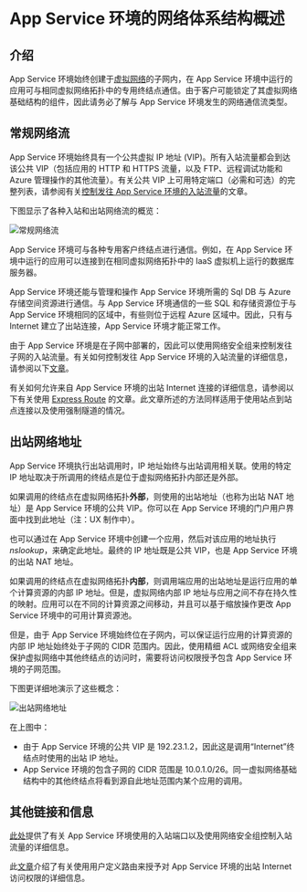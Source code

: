 <properties 
	pageTitle="App Service 环境的网络体系结构概述" 
	description="App Service 网络拓扑的体系结构概述。" 
	services="app-service\web" 
	documentationCenter="" 
	authors="stefsch" 
	manager="wpickett" 
	editor=""/>

<tags 
	ms.service="app-service-web" 
	ms.date="07/06/2015" 
	wacn.date=""/>	

# App Service 环境的网络体系结构概述

## 介绍 ##
App Service 环境始终创建于[虚拟网络][virtualnetwork]的子网内，在 App Service 环境中运行的应用可与相同虚拟网络拓扑中的专用终结点通信。由于客户可能锁定了其虚拟网络基础结构的组件，因此请务必了解与 App Service 环境发生的网络通信流类型。

## 常规网络流 ##
 
App Service 环境始终具有一个公共虚拟 IP 地址 (VIP)。所有入站流量都会到达该公共 VIP（包括应用的 HTTP 和 HTTPS 流量，以及 FTP、远程调试功能和 Azure 管理操作的其他流量）。有关公共 VIP 上可用特定端口（必需和可选）的完整列表，请参阅有关[控制发往 App Service 环境的入站流量][controllinginboundtraffic]的文章。

下图显示了各种入站和出站网络流的概览：

![常规网络流][GeneralNetworkFlows]

App Service 环境可与各种专用客户终结点进行通信。例如，在 App Service 环境中运行的应用可以连接到在相同虚拟网络拓扑中的 IaaS 虚拟机上运行的数据库服务器。

App Service 环境还能与管理和操作 App Service 环境所需的 Sql DB 与 Azure 存储空间资源进行通信。与 App Service 环境通信的一些 SQL 和存储资源位于与 App Service 环境相同的区域中，有些则位于远程 Azure 区域中。因此，只有与 Internet 建立了出站连接，App Service 环境才能正常工作。

由于 App Service 环境是在子网中部署的，因此可以使用网络安全组来控制发往子网的入站流量。有关如何控制发往 App Service 环境的入站流量的详细信息，请参阅以下[文章][controllinginboundtraffic]。

有关如何允许来自 App Service 环境的出站 Internet 连接的详细信息，请参阅以下有关使用 [Express Route][ExpressRoute] 的文章。此文章所述的方法同样适用于使用站点到站点连接以及使用强制隧道的情况。

## 出站网络地址 ##
App Service 环境执行出站调用时，IP 地址始终与出站调用相关联。使用的特定 IP 地址取决于所调用的终结点是位于虚拟网络拓扑内部还是外部。

如果调用的终结点在虚拟网络拓扑**外部**，则使用的出站地址（也称为出站 NAT 地址）是 App Service 环境的公共 VIP。你可以在 App Service 环境的门户用户界面中找到此地址（注：UX 制作中）。

也可以通过在 App Service 环境中创建一个应用，然后对该应用的地址执行 *nslookup*，来确定此地址。最终的 IP 地址既是公共 VIP，也是 App Service 环境的出站 NAT 地址。

如果调用的终结点在虚拟网络拓扑**内部**，则调用端应用的出站地址是运行应用的单个计算资源的内部 IP 地址。但是，虚拟网络内部 IP 地址与应用之间不存在持久性的映射。应用可以在不同的计算资源之间移动，并且可以基于缩放操作更改 App Service 环境中的可用计算资源池。

但是，由于 App Service 环境始终位在子网内，可以保证运行应用的计算资源的内部 IP 地址始终处于子网的 CIDR 范围内。因此，使用精细 ACL 或网络安全组来保护虚拟网络中其他终结点的访问时，需要将访问权限授予包含 App Service 环境的子网范围。

下图更详细地演示了这些概念：

![出站网络地址][OutboundNetworkAddresses]

在上图中：

- 由于 App Service 环境的公共 VIP 是 192.23.1.2，因此这是调用“Internet”终结点时使用的出站 IP 地址。
- App Service 环境的包含子网的 CIDR 范围是 10.0.1.0/26。同一虚拟网络基础结构中的其他终结点将看到源自此地址范围内某个应用的调用。

## 其他链接和信息 ##
[此处][controllinginboundtraffic]提供了有关 App Service 环境使用的入站端口以及使用网络安全组控制入站流量的详细信息。

此[文章][ExpressRoute]介绍了有关使用用户定义路由来授予对 App Service 环境的出站 Internet 访问权限的详细信息。


<!-- LINKS -->
[virtualnetwork]: /documentation/services/virtual-network
[controllinginboundtraffic]: /documentation/articles/app-service-app-service-environment-control-inbound-traffic
[ExpressRoute]: /documentation/articles/app-service-app-service-environment-network-configuration-expressroute

<!-- IMAGES -->
[GeneralNetworkFlows]: ./media/app-service-app-service-environment-network-architecture-overview/NetworkOverview-1.png
[OutboundNetworkAddresses]: ./media/app-service-app-service-environment-network-architecture-overview/OutboundNetworkAddresses-1.png

<!---HONumber=66-->